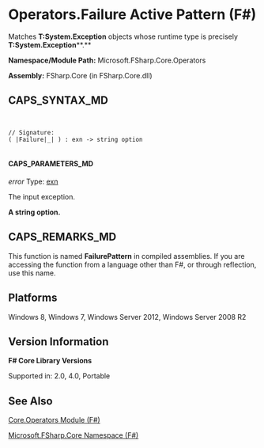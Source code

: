 # Operators.Failure Active Pattern (F#)

Matches **T:System.Exception** objects whose runtime type is precisely **T:System.Exception****.**

**Namespace/Module Path:** Microsoft.FSharp.Core.Operators

**Assembly:** FSharp.Core (in FSharp.Core.dll)


## CAPS_SYNTAX_MD



```


// Signature:
( |Failure|_| ) : exn -> string option


```



#### CAPS_PARAMETERS_MD
*error*
Type: [exn](http://msdn.microsoft.com/en-us/library/e1569b69-3b30-440b-8c6f-966d1c6a06ab)


The input exception.



**A string option.**
## CAPS_REMARKS_MD
This function is named **FailurePattern** in compiled assemblies. If you are accessing the function from a language other than F#, or through reflection, use this name.


## Platforms
Windows 8, Windows 7, Windows Server 2012, Windows Server 2008 R2


## Version Information
**F# Core Library Versions**

Supported in: 2.0, 4.0, Portable




## See Also
[Core.Operators Module &#40;F&#35;&#41;](Core.Operators+Module+%28F%23%29.md)

[Microsoft.FSharp.Core Namespace &#40;F&#35;&#41;](Microsoft.FSharp.Core+Namespace+%28F%23%29.md)


